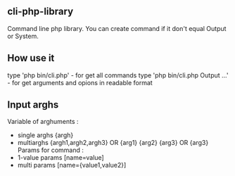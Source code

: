 ## cli-php-library
Command line php library. You can create command if it don't equal 
Output or System.

## How use it
type 'php bin/cli.php' - for get all commands
type 'php bin/cli.php Output ...' - for get arguments and opions in readable format

## Input arghs
Variable of arghuments : 
  - single arghs {argh} 
  - multiarghs {argh1,argh2,argh3} OR {arg1} {arg2} {arg3} OR {arg3}
Params for command :
  - 1-value params [name=value]
  - multi params [name={value1,value2}]
